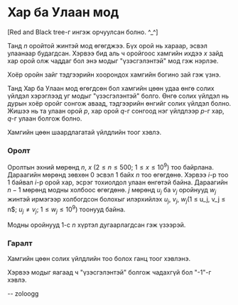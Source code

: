 Хар ба Улаан мод
================

[Red and Black tree-г ингэж орчуулсан болно. ^_^]

Танд $n$ оройтой жинтэй мод өгөгджээ. Бүх орой нь хараар, эсвэл улаанаар будагдсан. Хэрвээ бид аль ч оройгоос хамгийн ихдээ $x$ зайд хар орой олж чаддаг бол энэ модыг "үзэсгэлэнтэй" мод гэж нэрлэе.

Хоёр оройн зайг тэдгээрийн хоорондох хамгийн богино зай гэж үзнэ.

Танд Хар ба Улаан мод өгөгдсөн бол хамгийн цөөн удаа өнгө солих үйлдэл хэрэглээд уг модыг "үзэсгэлэнтэй" болго. Өнгө солих үйлдэл нь дурын хоёр оройг сонгож аваад, тэдгээрийн өнгийг солих үйлдэл болно. Жишээ нь та улаан орой $p$, хар орой $q$-г сонгоод нэг үйлдлээр $p$-г хар, $q$-г улаан болгож болно.

Хамгийн цөөн шаардлагатай үйлдлийн тоог хэвлэ.

### Оролт

Оролтын эхний мөрөнд $n$, $x$ ($2 ≤ n ≤ 500$; $1 ≤ x ≤ 10^9$) тоо байрлана. Дараагийн мөрөнд зөвхөн $0$ эсвэл $1$ байх $n$ тоо өгөгдөнө. Хэрвээ $i$-р тоо $1$ байвал $i$-р орой хар, эсрэг тохиолдол улаан өнгөтэй байна. Дараагийн $n-1$ мөрөнд модны холбоос өгөгдөнө. $j$ мөрөнд $u_j$ ба $v_j$ оройнууд $w_j$ жинтэй ирмэгээр холбогдсон болохыг илэрхийлэх $u_j$, $v_j$, $w_j ($1 ≤ u_j, v_j ≤ n$; $u_j ≠ v_j$; $1 ≤ w_j ≤ 10^9$) тоонууд байна.

Модны оройнууд $1$-с $n$ хүртэл дугаарлагдсан гэж үзээрэй.

### Гаралт

Хамгийн цөөн солих үйлдлийн тоо болох ганц тоог хэвлэнэ.

Хэрвээ модыг яагаад ч "үзэсгэлэнтэй" болгож чадахгүй бол "-1"-г хэвлэ.

-- zoloogg
